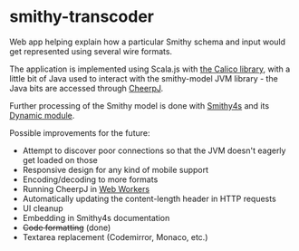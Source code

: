 # smithy-transcoder

Web app helping explain how a particular Smithy schema and input would get represented using several wire formats.

The application is implemented using Scala.js with [the Calico library](https://www.armanbilge.com/calico),
with a little bit of Java used to interact with the smithy-model JVM library - the Java bits are accessed through [CheerpJ](https://cheerpj.com/).

Further processing of the Smithy model is done with [Smithy4s](https://disneystreaming.github.io/smithy4s/) and its [Dynamic module](https://disneystreaming.github.io/smithy4s/docs/guides/dynamic).

Possible improvements for the future:

- Attempt to discover poor connections so that the JVM doesn't eagerly get loaded on those
- Responsive design for any kind of mobile support
- Encoding/decoding to more formats
- Running CheerpJ in [Web Workers](https://developer.mozilla.org/en-US/docs/Web/API/Web_Workers_API/Using_web_workers)
- Automatically updating the content-length header in HTTP requests
- UI cleanup
- Embedding in Smithy4s documentation
- ~~Code formatting~~ (done)
- Textarea replacement (Codemirror, Monaco, etc.)
